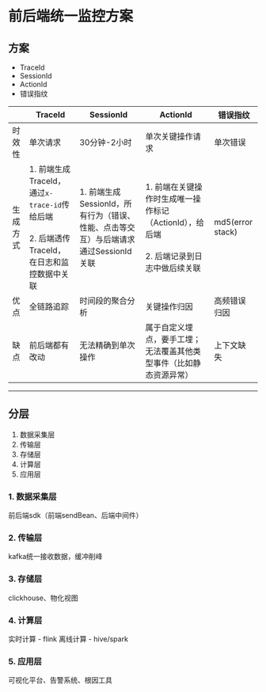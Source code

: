 # 前后端统一监控方案

## 方案

- TraceId
- SessionId
- ActionId
- 错误指纹

|      | TraceId                                                               | SessionId                                            | ActionId                                                    | 错误指纹             |
| ---- | --------------------------------------------------------------------- | ---------------------------------------------------- | ----------------------------------------------------------- | ---------------- |
| 时效性  | 单次请求                                                                  | 30分钟-2小时                                             | 单次关键操作请求                                                    | 单次错误             |
| 生成方式 | 1. 前端生成TraceId，通过`x-trace-id`传给后端<br/><br/>2. 后端透传TraceId，在日志和监控数据中关联 | 1. 前端生成SessionId，所有行为（错误、性能、点击等交互）与后端请求通过SessionId关联 | 1. 前端在关键操作时生成唯一操作标记（ActionId），给后端<br/><br/>2. 后端记录到日志中做后续关联 | md5(error stack) |
| 优点   | 全链路追踪                                                                 | 时间段的聚合分析                                             | 关键操作归因                                                      | 高频错误归因           |
| 缺点   | 前后端都有改动                                                               | 无法精确到单次操作                                            | 属于自定义埋点，要手工埋；无法覆盖其他类型事件（比如静态资源异常）                           | 上下文缺失            |

---

## 分层

1. 数据采集层
2. 传输层
3. 存储层
4. 计算层
5. 应用层

### 1. 数据采集层

前后端sdk（前端sendBean、后端中间件）

### 2. 传输层

kafka统一接收数据，缓冲削峰

### 3. 存储层

clickhouse、物化视图

### 4. 计算层

实时计算 - flink
离线计算 - hive/spark

### 5. 应用层

可视化平台、告警系统、根因工具